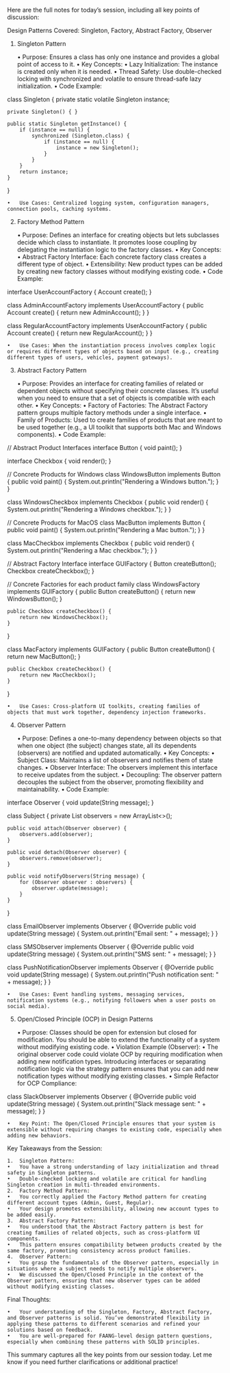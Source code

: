 Here are the full notes for today’s session, including all key points of discussion:

Design Patterns Covered: Singleton, Factory, Abstract Factory, Observer

1. Singleton Pattern

	•	Purpose: Ensures a class has only one instance and provides a global point of access to it.
	•	Key Concepts:
	•	Lazy Initialization: The instance is created only when it is needed.
	•	Thread Safety: Use double-checked locking with synchronized and volatile to ensure thread-safe lazy initialization.
	•	Code Example:

class Singleton {
    private static volatile Singleton instance;

    private Singleton() { }

    public static Singleton getInstance() {
        if (instance == null) {
            synchronized (Singleton.class) {
                if (instance == null) {
                    instance = new Singleton();
                }
            }
        }
        return instance;
    }
}


	•	Use Cases: Centralized logging system, configuration managers, connection pools, caching systems.

2. Factory Method Pattern

	•	Purpose: Defines an interface for creating objects but lets subclasses decide which class to instantiate. It promotes loose coupling by delegating the instantiation logic to the factory classes.
	•	Key Concepts:
	•	Abstract Factory Interface: Each concrete factory class creates a different type of object.
	•	Extensibility: New product types can be added by creating new factory classes without modifying existing code.
	•	Code Example:

interface UserAccountFactory {
    Account create();
}

class AdminAccountFactory implements UserAccountFactory {
    public Account create() {
        return new AdminAccount();
    }
}

class RegularAccountFactory implements UserAccountFactory {
    public Account create() {
        return new RegularAccount();
    }
}


	•	Use Cases: When the instantiation process involves complex logic or requires different types of objects based on input (e.g., creating different types of users, vehicles, payment gateways).

3. Abstract Factory Pattern

	•	Purpose: Provides an interface for creating families of related or dependent objects without specifying their concrete classes. It’s useful when you need to ensure that a set of objects is compatible with each other.
	•	Key Concepts:
	•	Factory of Factories: The Abstract Factory pattern groups multiple factory methods under a single interface.
	•	Family of Products: Used to create families of products that are meant to be used together (e.g., a UI toolkit that supports both Mac and Windows components).
	•	Code Example:

// Abstract Product Interfaces
interface Button {
    void paint();
}

interface Checkbox {
    void render();
}

// Concrete Products for Windows
class WindowsButton implements Button {
    public void paint() {
        System.out.println("Rendering a Windows button.");
    }
}

class WindowsCheckbox implements Checkbox {
    public void render() {
        System.out.println("Rendering a Windows checkbox.");
    }
}

// Concrete Products for MacOS
class MacButton implements Button {
    public void paint() {
        System.out.println("Rendering a Mac button.");
    }
}

class MacCheckbox implements Checkbox {
    public void render() {
        System.out.println("Rendering a Mac checkbox.");
    }
}

// Abstract Factory Interface
interface GUIFactory {
    Button createButton();
    Checkbox createCheckbox();
}

// Concrete Factories for each product family
class WindowsFactory implements GUIFactory {
    public Button createButton() {
        return new WindowsButton();
    }

    public Checkbox createCheckbox() {
        return new WindowsCheckbox();
    }
}

class MacFactory implements GUIFactory {
    public Button createButton() {
        return new MacButton();
    }

    public Checkbox createCheckbox() {
        return new MacCheckbox();
    }
}


	•	Use Cases: Cross-platform UI toolkits, creating families of objects that must work together, dependency injection frameworks.

4. Observer Pattern

	•	Purpose: Defines a one-to-many dependency between objects so that when one object (the subject) changes state, all its dependents (observers) are notified and updated automatically.
	•	Key Concepts:
	•	Subject Class: Maintains a list of observers and notifies them of state changes.
	•	Observer Interface: The observers implement this interface to receive updates from the subject.
	•	Decoupling: The observer pattern decouples the subject from the observer, promoting flexibility and maintainability.
	•	Code Example:

interface Observer {
    void update(String message);
}

class Subject {
    private List<Observer> observers = new ArrayList<>();

    public void attach(Observer observer) {
        observers.add(observer);
    }

    public void detach(Observer observer) {
        observers.remove(observer);
    }

    public void notifyObservers(String message) {
        for (Observer observer : observers) {
            observer.update(message);
        }
    }
}

class EmailObserver implements Observer {
    @Override
    public void update(String message) {
        System.out.println("Email sent: " + message);
    }
}

class SMSObserver implements Observer {
    @Override
    public void update(String message) {
        System.out.println("SMS sent: " + message);
    }
}

class PushNotificationObserver implements Observer {
    @Override
    public void update(String message) {
        System.out.println("Push notification sent: " + message);
    }
}


	•	Use Cases: Event handling systems, messaging services, notification systems (e.g., notifying followers when a user posts on social media).

5. Open/Closed Principle (OCP) in Design Patterns

	•	Purpose: Classes should be open for extension but closed for modification. You should be able to extend the functionality of a system without modifying existing code.
	•	Violation Example (Observer):
	•	The original observer code could violate OCP by requiring modification when adding new notification types. Introducing interfaces or separating notification logic via the strategy pattern ensures that you can add new notification types without modifying existing classes.
	•	Simple Refactor for OCP Compliance:

class SlackObserver implements Observer {
    @Override
    public void update(String message) {
        System.out.println("Slack message sent: " + message);
    }
}


	•	Key Point: The Open/Closed Principle ensures that your system is extensible without requiring changes to existing code, especially when adding new behaviors.

Key Takeaways from the Session:

	1.	Singleton Pattern:
	•	You have a strong understanding of lazy initialization and thread safety in Singleton patterns.
	•	Double-checked locking and volatile are critical for handling Singleton creation in multi-threaded environments.
	2.	Factory Method Pattern:
	•	You correctly applied the Factory Method pattern for creating different account types (Admin, Guest, Regular).
	•	Your design promotes extensibility, allowing new account types to be added easily.
	3.	Abstract Factory Pattern:
	•	You understood that the Abstract Factory pattern is best for creating families of related objects, such as cross-platform UI components.
	•	This pattern ensures compatibility between products created by the same factory, promoting consistency across product families.
	4.	Observer Pattern:
	•	You grasp the fundamentals of the Observer pattern, especially in situations where a subject needs to notify multiple observers.
	•	We discussed the Open/Closed Principle in the context of the Observer pattern, ensuring that new observer types can be added without modifying existing classes.

Final Thoughts:

	•	Your understanding of the Singleton, Factory, Abstract Factory, and Observer patterns is solid. You’ve demonstrated flexibility in applying these patterns to different scenarios and refined your solutions based on feedback.
	•	You are well-prepared for FAANG-level design pattern questions, especially when combining these patterns with SOLID principles.

This summary captures all the key points from our session today. Let me know if you need further clarifications or additional practice!
